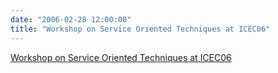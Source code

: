 ```yaml
---
date: "2006-02-28 12:00:00"
title: "Workshop on Service Oriented Techniques at ICEC06"
---
```


[Workshop on Service Oriented Techniques at ICEC06](/lemire/blog/2006/02-28-workshop-on-service-oriented-techniques-at-icec06)

